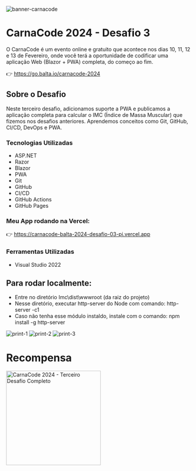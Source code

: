 ![banner-carnacode](https://github.com/balta-io/carnacode-balta-2024-desafio-01/assets/965305/b8cc442c-d64f-4dd1-9414-7fc896b47183)

# CarnaCode 2024 - Desafio 3
O CarnaCode é um evento online e gratuito que acontece nos dias 10, 11, 12 e 13 de Fevereiro, onde você terá a oportunidade de codificar uma aplicação Web (Blazor + PWA) completa, do começo ao fim.


👉 https://go.balta.io/carnacode-2024

## Sobre o Desafio
Neste terceiro desafio, adicionamos suporte a PWA e publicamos a aplicação completa para calcular o IMC (Índice de Massa Muscular) que fizemos nos desafios anteriores. Aprendemos conceitos como Git, GitHub, CI/CD, DevOps e PWA.

### Tecnologias Utilizadas
* ASP.NET
* Razor
* Blazor
* PWA
* Git
* GitHub
* CI/CD
* GitHub Actions
* GitHub Pages

### Meu App rodando na Vercel:

👉 https://carnacode-balta-2024-desafio-03-pi.vercel.app
### Ferramentas Utilizadas
* Visual Studio 2022

## Para rodar localmente:
- Entre no diretório Imc\dist\wwwroot (da raiz do projeto)
- Nesse diretório, executar http-server do Node com comando:
  http-server -c1
- Caso não tenha esse módulo instaldo, instale com o comando: 
  npm install -g http-server

![print-1](https://github.com/eduardofaria/carnacode-balta-2024-desafio-03/assets/20214737/99beb954-9c69-4d4f-86fb-a8f992d3ef70)
![print-2](https://github.com/eduardofaria/carnacode-balta-2024-desafio-03/assets/20214737/e03f36a7-ef42-445f-96b7-1d222ae43108)
![print-3](https://github.com/eduardofaria/carnacode-balta-2024-desafio-03/assets/20214737/14423796-e8c5-4ed5-a211-dbd5ce0d66de)


# Recompensa
<img src="https://baltaio.blob.core.windows.net/temp/carnacode-badge-desafio-03.png" alt="CarnaCode 2024 - Terceiro Desafio Completo" width="256" />
